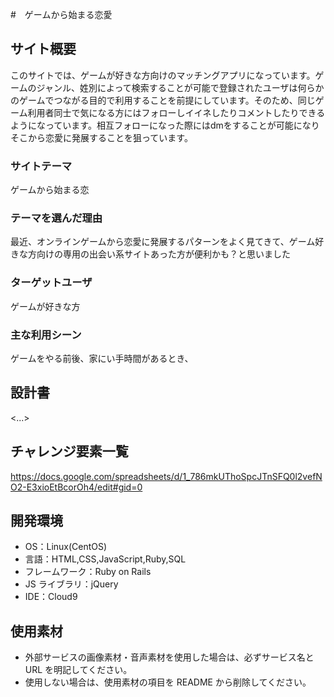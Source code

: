 #　ゲームから始まる恋愛

## サイト概要
このサイトでは、ゲームが好きな方向けのマッチングアプリになっています。ゲームのジャンル、姓別によって検索することが可能で登録されたユーザは何らかのゲームでつながる目的で利用することを前提にしています。そのため、同じゲーム利用者同士で気になる方にはフォローしイイネしたりコメントしたりできるようになっています。相互フォローになった際にはdmをすることが可能になりそこから恋愛に発展することを狙っています。

### サイトテーマ

ゲームから始まる恋

### テーマを選んだ理由

最近、オンラインゲームから恋愛に発展するパターンをよく見てきて、ゲーム好きな方向けの専用の出会い系サイトあった方が便利かも？と思いました  

### ターゲットユーザ

ゲームが好きな方

### 主な利用シーン

ゲームをやる前後、家にい手時間があるとき、

## 設計書

<...>

## チャレンジ要素一覧

https://docs.google.com/spreadsheets/d/1_786mkUThoSpcJTnSFQ0l2vefNO2-E3xioEtBcorOh4/edit#gid=0

## 開発環境

- OS：Linux(CentOS)
- 言語：HTML,CSS,JavaScript,Ruby,SQL
- フレームワーク：Ruby on Rails
- JS ライブラリ：jQuery
- IDE：Cloud9

## 使用素材

- 外部サービスの画像素材・音声素材を使用した場合は、必ずサービス名と URL を明記してください。
- 使用しない場合は、使用素材の項目を README から削除してください。
